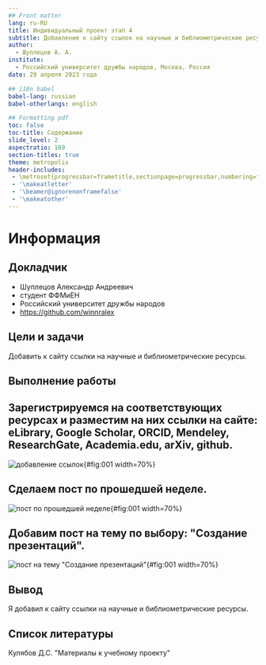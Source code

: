 ```yaml
---
## Front matter
lang: ru-RU
title: Индивидуальный проект этап 4
subtitle: Добавление к сайту cсылок на научные и библиометрические ресурсы
author:
  - Шуплецов А. А.
institute:
  - Российский университет дружбы народов, Москва, Россия
date: 29 апреля 2023 года

## i18n babel
babel-lang: russian
babel-otherlangs: english

## Formatting pdf
toc: false
toc-title: Содержание
slide_level: 2
aspectratio: 169
section-titles: true
theme: metropolis
header-includes:
 - \metroset{progressbar=frametitle,sectionpage=progressbar,numbering=fraction}
 - '\makeatletter'
 - '\beamer@ignorenonframefalse'
 - '\makeatother'
---
```


# Информация

## Докладчик

  * Шуплецов Александр Андреевич
  * студент ФФМиЕН
  * Российский университет дружбы народов
  * https://github.com/winnralex

## Цели и задачи

Добавить к сайту ссылки на научные и библиометрические ресурсы.


## Выполнение работы

## Зарегистрируемся на соответствующих ресурсах и разместим на них ссылки на сайте: eLibrary, Google Scholar, ORCID, Mendeley, ResearchGate, Academia.edu, arXiv, github.

![добавление ссылок](image/1.png){#fig:001 width=70%}

## Сделаем пост по прошедшей неделе.

![пост по прошедшей неделе](image/2.png){#fig:001 width=70%}

## Добавим пост на тему по выбору: "Создание презентаций".

![пост на тему "Создание презентаций"](image/3.png){#fig:001 width=70%}

## Вывод

Я добавил к сайту ссылки на научные и библиометрические ресурсы.

## Список литературы

Кулябов Д.С. "Материалы к учебному проекту"
